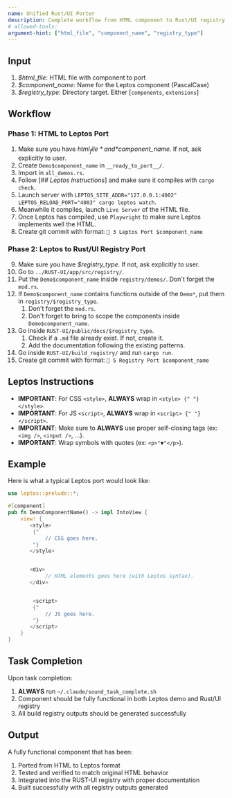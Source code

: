 ```yaml
---
name: Unified Rust/UI Porter
description: Complete workflow from HTML component to Rust/UI registry
# allowed-tools:
argument-hint: ["html_file", "component_name", "registry_type"]
---
```



## Input

1. *$html_file*: HTML file with component to port
2. *$component_name*: Name for the Leptos component (PascalCase)
3. *$registry_type*: Directory target. Either [`components`, `extensions`]


## Workflow

### Phase 1: HTML to Leptos Port

1. Make sure you have *$html_file* and *$component_name*. If not, ask explicitly to user.
2. Create `Demo$component_name` in `__ready_to_port__/`.
3. Import in `all_demos.rs`.
4. Follow [*## Leptos Instructions*] and make sure it compiles with `cargo check`.
5. Launch server with `LEPTOS_SITE_ADDR="127.0.0.1:4002" LEPTOS_RELOAD_PORT="4003" cargo leptos watch`.
6. Meanwhile it compiles, launch `Live Server` of the HTML file.
7. Once Leptos has compiled, use `Playwright` to make sure Leptos implements well the HTML.
8. Create git commit with format: `🤖 3 Leptos Port $component_name`

### Phase 2: Leptos to Rust/UI Registry Port

9. Make sure you have *$registry_type*. If not, ask explicitly to user.
10. Go to `../RUST-UI/app/src/registry/`.
11. Put the `Demo$component_name` inside `registry/demos/`. Don't forget the `mod.rs`.
12. If `Demo$component_name` contains functions outside of the `Demo*`, put them in `registry/$registry_type`.
    1. Don't forget the `mod.rs`.
    2. Don't forget to bring to scope the components inside `Demo$component_name`.
13. Go inside `RUST-UI/public/docs/$registry_type`.
    1. Check if a `.md` file already exist. If not, create it.
    2. Add the documentation following the existing patterns.
14. Go inside `RUST-UI/build_registry/` and run `cargo run`.
15. Create git commit with format: `🤖 5 Registry Port $component_name`


## Leptos Instructions

- **IMPORTANT**: For CSS `<style>`, **ALWAYS** wrap in `<style> {" "} </style>`.
- **IMPORTANT**: For JS `<script>`, **ALWAYS** wrap in `<script> {" "} </script>`.
- **IMPORTANT**: Make sure to **ALWAYS** use proper self-closing tags (ex: `<img />`, `<input />`, ...).
- **IMPORTANT**: Wrap symbols with quotes (ex: `<p>"▼"</p>`).


## Example

Here is what a typical Leptos port would look like:

```rust
use leptos::prelude::*;

#[component]
pub fn DemoComponentName() -> impl IntoView {
    view! {
       <style>
        {"
            // CSS goes here.
        "}
       </style>


       <div>
            // HTML elements goes here (with Leptos syntax).
       </div>


        <script>
        {"
            // JS goes here.
        "}
       </script>
    }
}
```

## Task Completion

Upon task completion:
1. **ALWAYS** run `~/.claude/sound_task_complete.sh`
2. Component should be fully functional in both Leptos demo and Rust/UI registry
3. All build registry outputs should be generated successfully


## Output

A fully functional component that has been:
1. Ported from HTML to Leptos format
2. Tested and verified to match original HTML behavior
3. Integrated into the RUST-UI registry with proper documentation
4. Built successfully with all registry outputs generated